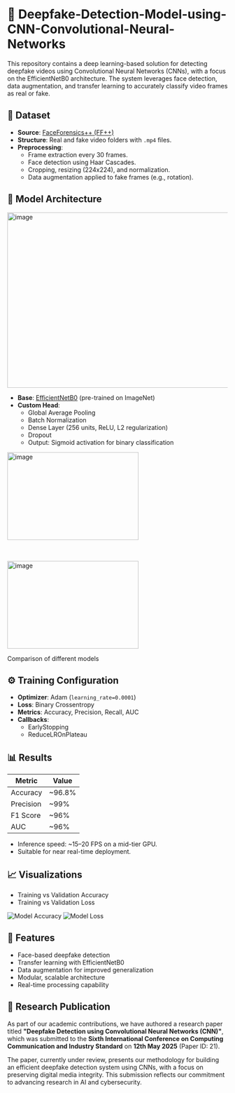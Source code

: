 # 🧠 Deepfake-Detection-Model-using-CNN-Convolutional-Neural-Networks

This repository contains a deep learning-based solution for detecting deepfake videos using Convolutional Neural Networks (CNNs), with a focus on the EfficientNetB0 architecture. The system leverages face detection, data augmentation, and transfer learning to accurately classify video frames as real or fake.

## 📁 Dataset

- **Source**: [FaceForensics++ (FF++)](https://github.com/ondyari/FaceForensics)
- **Structure**: Real and fake video folders with `.mp4` files.
- **Preprocessing**:
  - Frame extraction every 30 frames.
  - Face detection using Haar Cascades.
  - Cropping, resizing (224x224), and normalization.
  - Data augmentation applied to fake frames (e.g., rotation).

## 🧪 Model Architecture

<img width="600" height="400" alt="image" src="https://github.com/user-attachments/assets/19e46b49-61c7-4b38-b7ce-0ea5ad720a4d" />

- **Base**: [EfficientNetB0](https://arxiv.org/abs/1905.11946) (pre-trained on ImageNet)
- **Custom Head**:
  - Global Average Pooling
  - Batch Normalization
  - Dense Layer (256 units, ReLU, L2 regularization)
  - Dropout
  - Output: Sigmoid activation for binary classification

<img width="300" height="200" alt="image" src="https://github.com/user-attachments/assets/d965cbf0-3dad-4e0e-be00-f173de600f87" />

<br> <br>
<img width="300" height="200" alt="image" src="https://github.com/user-attachments/assets/6acbb27c-3dcb-46ff-ab7f-49847d26b5b6" />

Comparison of different models

## ⚙️ Training Configuration

- **Optimizer**: Adam (`learning_rate=0.0001`)
- **Loss**: Binary Crossentropy
- **Metrics**: Accuracy, Precision, Recall, AUC
- **Callbacks**:
  - EarlyStopping
  - ReduceLROnPlateau

## 📊 Results

| Metric     | Value     |
|------------|-----------|
| Accuracy   | ~96.8%    |
| Precision  | ~99%      |
| F1 Score   | ~96%      |
| AUC        | ~96%      |

- Inference speed: ~15–20 FPS on a mid-tier GPU.
- Suitable for near real-time deployment.

## 📈 Visualizations

- Training vs Validation Accuracy
- Training vs Validation Loss

![Model Accuracy](./images/accuracy_plot.png)
![Model Loss](./images/loss_plot.png)

## 🧠 Features

- Face-based deepfake detection
- Transfer learning with EfficientNetB0
- Data augmentation for improved generalization
- Modular, scalable architecture
- Real-time processing capability

## 📄 Research Publication

As part of our academic contributions, we have authored a research paper titled **"Deepfake Detection using Convolutional Neural Networks (CNN)"**, which was submitted to the **Sixth International Conference on Computing Communication and Industry Standard** on **12th May 2025** (Paper ID: 21). 

The paper, currently under review, presents our methodology for building an efficient deepfake detection system using CNNs, with a focus on preserving digital media integrity. This submission reflects our commitment to advancing research in AI and cybersecurity.

